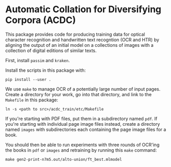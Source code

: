 # Automatic Collation for Diversifying Corpora (ACDC)

This package provides code for producing training data for optical character recognition and handwritten text recogntion (OCR and HTR) by aligning the output of an initial model on a collections of images with a collection of digital editions of similar texts.

First, install `passim` and `kraken`.

Install the scripts in this package with:
```
pip install --user .
```

We use `make` to manage OCR of a potentially large number of input pages.  Create a directory for your work, go into that directory, and link to the `Makefile` in this package:
```
ln -s <path to src>/acdc_train/etc/Makefile
```

If you're starting with PDF files, put them in a subdirectory named `pdf`.  If you're starting with individual page image files instead, create a directory named `images` with subdirectories each containing the page image files for a book.

You should then be able to run experiments with three rounds of OCR'ing the books in `pdf` or `images` and retraining by running this `make` command:
```
make gen2-print-n7m5.out/alto-union/ft_best.mlmodel
```
